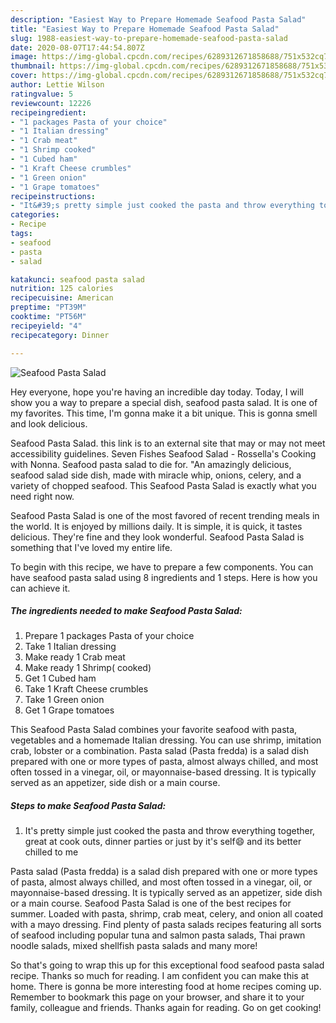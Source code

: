 ```yaml
---
description: "Easiest Way to Prepare Homemade Seafood Pasta Salad"
title: "Easiest Way to Prepare Homemade Seafood Pasta Salad"
slug: 1988-easiest-way-to-prepare-homemade-seafood-pasta-salad
date: 2020-08-07T17:44:54.807Z
image: https://img-global.cpcdn.com/recipes/6289312671858688/751x532cq70/seafood-pasta-salad-recipe-main-photo.jpg
thumbnail: https://img-global.cpcdn.com/recipes/6289312671858688/751x532cq70/seafood-pasta-salad-recipe-main-photo.jpg
cover: https://img-global.cpcdn.com/recipes/6289312671858688/751x532cq70/seafood-pasta-salad-recipe-main-photo.jpg
author: Lettie Wilson
ratingvalue: 5
reviewcount: 12226
recipeingredient:
- "1 packages Pasta of your choice"
- "1 Italian dressing"
- "1 Crab meat"
- "1 Shrimp cooked"
- "1 Cubed ham"
- "1 Kraft Cheese crumbles"
- "1 Green onion"
- "1 Grape tomatoes"
recipeinstructions:
- "It&#39;s pretty simple just cooked the pasta and throw everything together, great at cook outs, dinner parties or just by it&#39;s self😄 and its better chilled to me"
categories:
- Recipe
tags:
- seafood
- pasta
- salad

katakunci: seafood pasta salad 
nutrition: 125 calories
recipecuisine: American
preptime: "PT39M"
cooktime: "PT56M"
recipeyield: "4"
recipecategory: Dinner

---
```



![Seafood Pasta Salad](https://img-global.cpcdn.com/recipes/6289312671858688/751x532cq70/seafood-pasta-salad-recipe-main-photo.jpg)

Hey everyone, hope you're having an incredible day today. Today, I will show you a way to prepare a special dish, seafood pasta salad. It is one of my favorites. This time, I'm gonna make it a bit unique. This is gonna smell and look delicious.

Seafood Pasta Salad. this link is to an external site that may or may not meet accessibility guidelines. Seven Fishes Seafood Salad - Rossella&#39;s Cooking with Nonna. Seafood pasta salad to die for. &#34;An amazingly delicious, seafood salad side dish, made with miracle whip, onions, celery, and a variety of chopped seafood. This Seafood Pasta Salad is exactly what you need right now.

Seafood Pasta Salad is one of the most favored of recent trending meals in the world. It is enjoyed by millions daily. It is simple, it is quick, it tastes delicious. They're fine and they look wonderful. Seafood Pasta Salad is something that I've loved my entire life.


To begin with this recipe, we have to prepare a few components. You can have seafood pasta salad using 8 ingredients and 1 steps. Here is how you can achieve it.

<!--inarticleads1-->

##### The ingredients needed to make Seafood Pasta Salad:

1. Prepare 1 packages Pasta of your choice
1. Take 1 Italian dressing
1. Make ready 1 Crab meat
1. Make ready 1 Shrimp( cooked)
1. Get 1 Cubed ham
1. Take 1 Kraft Cheese crumbles
1. Take 1 Green onion
1. Get 1 Grape tomatoes


This Seafood Pasta Salad combines your favorite seafood with pasta, vegetables and a homemade Italian dressing. You can use shrimp, imitation crab, lobster or a combination. Pasta salad (Pasta fredda) is a salad dish prepared with one or more types of pasta, almost always chilled, and most often tossed in a vinegar, oil, or mayonnaise-based dressing. It is typically served as an appetizer, side dish or a main course. 

<!--inarticleads2-->

##### Steps to make Seafood Pasta Salad:

1. It&#39;s pretty simple just cooked the pasta and throw everything together, great at cook outs, dinner parties or just by it&#39;s self😄 and its better chilled to me


Pasta salad (Pasta fredda) is a salad dish prepared with one or more types of pasta, almost always chilled, and most often tossed in a vinegar, oil, or mayonnaise-based dressing. It is typically served as an appetizer, side dish or a main course. Seafood Pasta Salad is one of the best recipes for summer. Loaded with pasta, shrimp, crab meat, celery, and onion all coated with a mayo dressing. Find plenty of pasta salads recipes featuring all sorts of seafood including popular tuna and salmon pasta salads, Thai prawn noodle salads, mixed shellfish pasta salads and many more! 

So that's going to wrap this up for this exceptional food seafood pasta salad recipe. Thanks so much for reading. I am confident you can make this at home. There is gonna be more interesting food at home recipes coming up. Remember to bookmark this page on your browser, and share it to your family, colleague and friends. Thanks again for reading. Go on get cooking!
